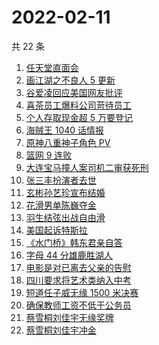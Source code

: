 # 2022-02-11

共 22 条

<!-- BEGIN ZHIHUSEARCH -->
<!-- 最后更新时间 Fri Feb 11 2022 09:55:53 GMT+0800 (China Standard Time) -->
1. [任天堂直面会](https://www.zhihu.com/search?q=任天堂)
1. [画江湖之不良人 5 更新](https://www.zhihu.com/search?q=画江湖)
1. [谷爱凌回应美国网友批评](https://www.zhihu.com/search?q=谷爱凌回应)
1. [喜茶员工爆料公司苛待员工](https://www.zhihu.com/search?q=喜茶员工爆料)
1. [个人存取现金超 5 万要登记](https://www.zhihu.com/search?q=个人存取)
1. [海贼王 1040 话情报](https://www.zhihu.com/search?q=海贼王)
1. [原神八重神子角色 PV](https://www.zhihu.com/search?q=原神)
1. [篮网 9 连败](https://www.zhihu.com/search?q=篮网)
1. [大连宝马撞人案司机二审获死刑](https://www.zhihu.com/search?q=大连宝马撞人案)
1. [张三丰扮演者去世](https://www.zhihu.com/search?q=张三丰扮演者)
1. [玄彬孙艺珍宣布结婚](https://www.zhihu.com/search?q=玄彬孙艺珍)
1. [花滑男单陈巍夺金](https://www.zhihu.com/search?q=花样滑冰)
1. [羽生结弦出战自由滑](https://www.zhihu.com/search?q=花样滑冰)
1. [美国起诉特斯拉](https://www.zhihu.com/search?q=美国起诉特斯拉)
1. [《水门桥》韩东君亲自答](https://www.zhihu.com/search?q=水门桥)
1. [字母 44 分雄鹿胜湖人](https://www.zhihu.com/search?q=湖人)
1. [电影是对已离去父亲的告慰](https://www.zhihu.com/search?q=水门桥七连连长之子)
1. [四川要求将艺术类纳入中考](https://www.zhihu.com/search?q=四川中考)
1. [短道任子威无缘 1500 米决赛](https://www.zhihu.com/search?q=短道速滑)
1. [确保教师工资不低于公务员](https://www.zhihu.com/search?q=确保教师工资不低于公务员)
1. [蔡雪桐刘佳宇无缘奖牌](https://www.zhihu.com/search?q=单板滑雪)
1. [蔡雪桐刘佳宇冲金](https://www.zhihu.com/search?q=单板滑雪)
<!-- END ZHIHUSEARCH -->
